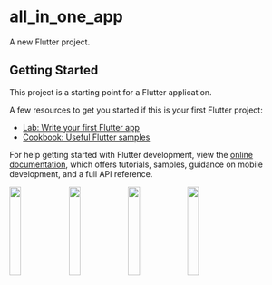 # all_in_one_app

A new Flutter project.

## Getting Started

This project is a starting point for a Flutter application.

A few resources to get you started if this is your first Flutter project:

- [Lab: Write your first Flutter app](https://docs.flutter.dev/get-started/codelab)
- [Cookbook: Useful Flutter samples](https://docs.flutter.dev/cookbook)

For help getting started with Flutter development, view the
[online documentation](https://docs.flutter.dev/), which offers tutorials,
samples, guidance on mobile development, and a full API reference.

<p float="center">
<img src ="https://user-images.githubusercontent.com/119030630/228397029-87397b4e-af6c-4e84-a27a-80ba042c6659.png" height="20%" width="20%">
<img src ="https://user-images.githubusercontent.com/119030630/228397036-83cce884-669e-48eb-bec5-ef28056933d9.png"height="20%" width="20%">
<img src ="https://user-images.githubusercontent.com/119030630/228397044-41e0cbab-922b-4752-a566-0a35aadea249.png"height="20%" width="20%">
<img src ="https://user-images.githubusercontent.com/119030630/228397046-25fa4e5d-bf87-4033-a8c7-5d8843baee4c.png"height="20%" width="20%">
</p>
